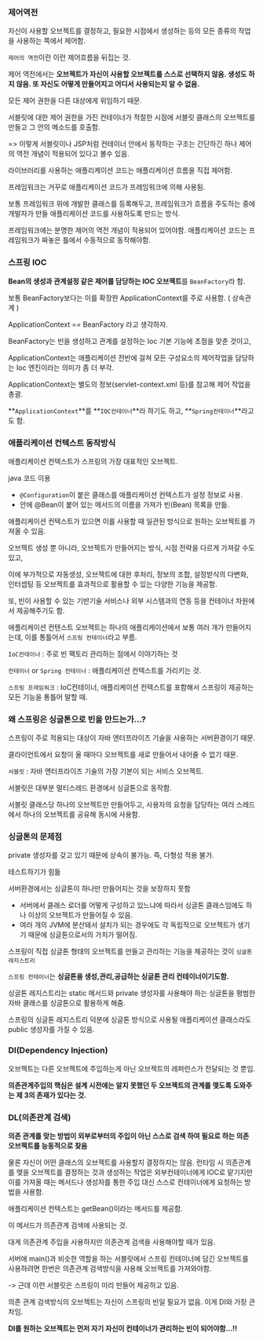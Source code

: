 ### 제어역전

자신이 사용할 오브젝트를 결정하고, 필요한 시점에서 생성하는 등의 모든 종류의 작업을 사용하는 쪽에서 제어함.

`제어의 역전`이란 이런 제어흐름을 뒤집는 것.

제어 역전에서는 **오브젝트가 자신이 사용할 오브젝트를 스스로 선택하지 않음. 생성도 하지 않음. 또 자신도 어떻게 만들어지고 어디서 사용되는지 알 수 없음.**

모든 제어 권한을 다른 대상에게 위임하기 때문.

서블릿에 대한 제어 권한을 가진 컨테이너가 적절한 시점에 서블릿 클래스의 오브젝트를 만들고 그 안의 메소드를 호출함.

=> 이렇게 서블릿이나 JSP처럼 컨테이너 안에서 동작하는 구조는 간단하긴 하나 제어의 역전 개념이 적용되어 있다고 볼수 있음.

라이브러리를 사용하는 애플리케이션 코드는 애플리케이션 흐름을 직접 제어함.

프레임워크는 거꾸로 애플리케이션 코드가 프레임워크에 의해 사용됨.

보통 프레임워크 위에 개발한 클래스를 등록해두고, 프레임워크가 흐름을 주도하는 중에 개발자가 만들 애플리케이션 코드를 사용하도록 만드는 방식.

프레임워크에는 분명한 제어의 역전 개념이 적용되어 있어야함. 애플리케이션 코드는 프레임워크가 짜놓은 틀에서 수동적으로 동작해야함.

### 스프링 IOC

**Bean의 생성과 관계설정 같은 제어를 담당하는 IOC 오브젝트**를 `BeanFactory`라 함.

보통 BeanFactory보다는 이를 확장한 ApplicationContext를 주로 사용함. ( 상속관계 )

ApplicationContext == BeanFactory 라고 생각하자.

BeanFactory는 빈을 생성하고 관계를 설정하는 Ioc 기본 기능에 초점을 맞춘 것이고,

ApplicationContext는 애플리케이션 전반에 걸쳐 모든 구성요소의 제어작업을 담당하는 Ioc 엔진이라는 의미가 좀 더 부각.

ApplicationContext는 별도의 정보(servlet-context.xml 등)를 참고해 제어 작업을 총괄.

**`ApplicationContext`**를 **`IOC컨테이너`**라 하기도 하고, **`Spring컨테이너`**라고도 함.

### 애플리케이션 컨텍스트 동작방식

애플리케이션 컨텍스트가 스프링의 가장 대표적인 오브젝트.

java 코드 이용

- `@Configuration`이 붙은 클래스를 애플리케이션 컨텍스트가 설정 정보로 사용.
- 안에 @Bean이 붙어 있는 메서드의 이름을 가져가 빈(Bean) 목록을 만듦.

애플리케이션 컨텍스트가 있으면 이를 사용할 때 일관된 방식으로 원하는 오브젝트를 가져올 수 있음.

오브젝트 생성 뿐 아니라, 오브젝트가 만들어지는 방식, 시점 전략을 다르게 가져갈 수도 있고,

이에 부가적으로 자동생성, 오브젝트에 대한 후처리, 정보의 조합, 설정받식의 다변화, 인터셉팅 등 오브젝트를 효과적으로 활용할 수 있는 다양한 기능을 제공함.

또, 빈이 사용할 수 있는 기반기술 서비스나 외부 시스템과의 연동 등을 컨테이너 차원에서 제공해주기도 함.

애플리케이션 컨텐스트 오브젝트는 하나의 애플리케이션에서 보통 여러 개가 만들어지는데, 이를 통틀어서 `스프링 컨테이너`라고 부름.

`IoC컨테이너` : 주로 빈 팩토리 관리하는 점에서 이야기하는 것

`컨테이너` or `Spring 컨테이너` : 애플리케이션 컨텍스트를 가리키는 것.

`스프링 프레임워크` : IoC컨테이너, 애플리케이션 컨텍스트를 포함해서 스프링이 제공하는 모든 기능을 통틀어 말할 때.

### 왜 스프링은 싱글톤으로 빈을 만드는가…?

스프링이 주로 적용되는 대상이 자바 엔터프라이즈 기술을 사용하는 서버환경이기 때문.

클라이언트에서 요청이 올 때마다 오브젝트를 새로 만들어서 내어줄 수 없기 때문.

`서블릿` : 자바 엔터프라이즈 기술의 가장 기본이 되는 서비스 오브젝트.

서블릿은 대부분 멀티스레드 환경에서 싱글톤으로 동작함.

서블릿 클래스당 하나의 오브젝트만 만들어두고, 사용자의 요청을 담당하는 여러 스레드에서 하나의 오브젝트를 공유해 동시에 사용함.

### 싱글톤의 문제점

private 생성자를 갖고 있기 때문에 상속이 불가능. 즉, 다형성 적용 불가.

테스트하기가 힘듦

서버환경에서는 싱글톤이 하나만 만들어지는 것을 보장하지 못함

- 서버에서 클래스 로더를 어떻게 구성하고 있느냐에 따라서 싱글톤 클래스임에도 하나 이상의 오브젝트가 만들어질 수 있음.
- 여러 개의 JVM에 분산돼서 설치가 되는 경우에도 각 독립적으로 오브젝트가 생기기 때문에 싱글톤으로서의 가치가 떨어짐.

스프링이 직접 싱글톤 형태의 오브젝트를 만들고 관리하는 기능을 제공하는 것이 `싱글톤 레지스트리`

`스프링 컨테이너`는 **싱글톤을 생성,관리,공급하는 싱글톤 관리 컨테이너이기도함.**

싱글톤 레지스트리는 static 메서드와 private 생성자를 사용해야 하는 싱글톤을 평범한 자바 클래스를 싱글톤으로 활용하게 해줌.

스프링의 싱글톤 레지스트리 덕분에 싱글톤 방식으로 사용될 애플리케이션 클래스라도 public 생성자를 가질 수 있음.

### DI(Dependency Injection)

오브젝트는 다른 오브젝트에 주입하는게 아닌 오브젝트의 레퍼런스가 전달되는 것 뿐임.

**의존관계주입의 핵심은 설계 시전에는 알지 못했던 두 오브젝트의 관계를 맺도록 도와주는 제 3의 존재가 있다는 것.**

### DL(의존관계 검색)

**의존 관계를 맞는 방법이 외부로부터의 주입이 아닌 스스로 검색 하여 필요로 하는 의존 오브젝트를 능동적으로 찾음**

물론 자신이 어떤 클래스의 오브젝트를 사용할지 결정하지는 않음. 런타임 시 의존관계를 맺을 오브젝트를 결정하는 것과 생성하는 작업은 외부컨테이너에게 IOC로 맡기지만 이를 가져올 때는 메서드나 생성자를 통한 주입 대신 스스로 컨테이너에게 요청하는 방법을 사용함.

애플리케이션 컨텍스트는 getBean()이라는 메서드를 제공함.

이 메서드가 의존관계 검색에 사용되는 것.

대게 의존관계 주입을 사용하지만 의존관계 검색을 사용해야할 때가 있음.

서버에 main()과 비슷한 역할을 하는 서블릿에서 스프링 컨테이너에 담긴 오브젝트를 사용하려면 한번은 의존관계 검색방식을 사용해 오브젝트를 가져와야함. 

-> 근데 이런 서블릿은 스프링이 미리 만들어 제공하고 있음.

의존 관계 검색방식의 오브젝트는 자신이 스프링의 빈일 필요가 없음. 이게 DI와 가장 큰 차임.

**DI를 원하는 오브젝트는 먼저 자기 자신이 컨테이너가 관리하는 빈이 되어야함...!!**